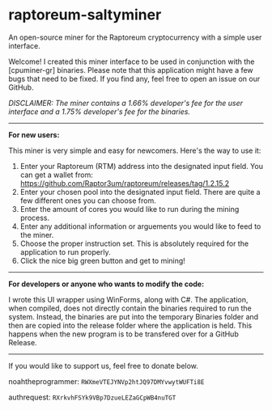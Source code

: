 # raptoreum-saltyminer
An open-source miner for the Raptoreum cryptocurrency with a simple user interface.

Welcome! I created this miner interface to be used in conjunction with the [cpuminer-gr] binaries.
Please note that this application might have a few bugs that need to be fixed. If you find any, feel free to open an issue on our GitHub.

*DISCLAIMER: The miner contains a 1.66% developer's fee for the user interface and a 1.75% developer's fee for the binaries.*
________________________________________________________________________________________________________________________________________________________________
**For new users:**

This miner is very simple and easy for newcomers. Here's the way to use it:

1. Enter your Raptoreum (RTM) address into the designated input field. You can get a wallet from:
https://github.com/Raptor3um/raptoreum/releases/tag/1.2.15.2
2. Enter your chosen pool into the designated input field. There are quite a few different ones you can choose from.
3. Enter the amount of cores you would like to run during the mining process.
4. Enter any additional information or arguements you would like to feed to the miner.
5. Choose the proper instruction set. This is absolutely required for the application to run properly.
6. Click the nice big green button and get to mining!
________________________________________________________________________________________________________________________________________________________________

**For developers or anyone who wants to modify the code:**

I wrote this UI wrapper using WinForms, along with C#. The application, when compiled, does not directly contain the binaries required to run the system.
Instead, the binaries are put into the temporary Binaries folder and then are copied into the release folder where the application is held. 
This happens when the new program is to be transfered over for a GitHub Release.
________________________________________________________________________________________________________________________________________________________________
If you would like to support us, feel free to donate below.

noahtheprogrammer:  `RWXmeVTEJYNVp2htJQ97DMYvwytWUFTi8E`

authrequest: `RXrkvhFSYk9VBp7DzueLEZaGCpWB4nuTGT`
